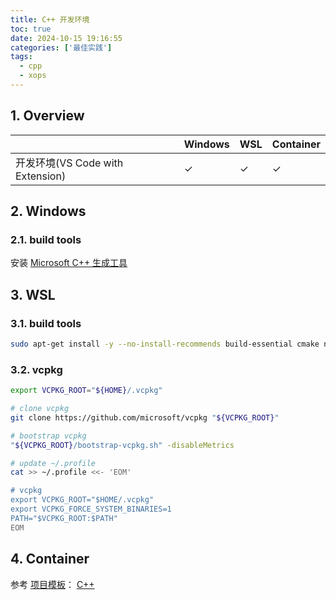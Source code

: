 ```yaml
---
title: C++ 开发环境
toc: true
date: 2024-10-15 19:16:55
categories: ['最佳实践']
tags:
  - cpp
  - xops
---
```


## 1. Overview

|  | Windows | WSL | Container |
| --- | --- | --- | --- |
| 开发环境(VS Code with Extension) | ✓ | ✓ | ✓ |

<!-- more -->

## 2. Windows

### 2.1. build tools

安装 [Microsoft C++ 生成工具](https://visualstudio.microsoft.com/zh-hans/visual-cpp-build-tools/)

## 3. WSL

### 3.1. build tools

```bash
sudo apt-get install -y --no-install-recommends build-essential cmake ninja-build
```

### 3.2. vcpkg

```bash
export VCPKG_ROOT="${HOME}/.vcpkg"

# clone vcpkg
git clone https://github.com/microsoft/vcpkg "${VCPKG_ROOT}"

# bootstrap vcpkg
"${VCPKG_ROOT}/bootstrap-vcpkg.sh" -disableMetrics

# update ~/.profile
cat >> ~/.profile <<- 'EOM'

# vcpkg
export VCPKG_ROOT="$HOME/.vcpkg"
export VCPKG_FORCE_SYSTEM_BINARIES=1
PATH="$VCPKG_ROOT:$PATH"
EOM
```

## 4. Container

参考 [项目模板](https://github.com/yandy/project-tmpl)： [C++](https://github.com/yandy/project-tmpl/tree/main/cpp)
